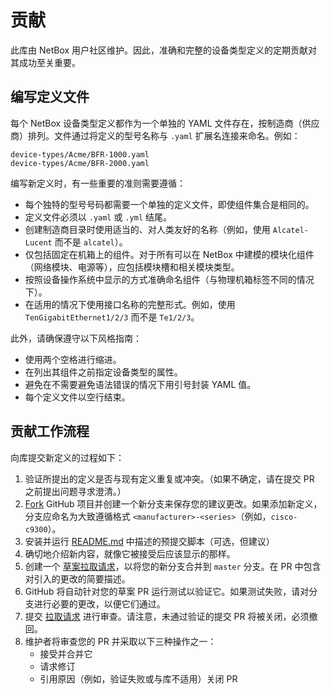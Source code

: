 # 贡献

此库由 NetBox 用户社区维护。因此，准确和完整的设备类型定义的定期贡献对其成功至关重要。

## 编写定义文件

每个 NetBox 设备类型定义都作为一个单独的 YAML 文件存在，按制造商（供应商）排列。文件通过将定义的型号名称与 `.yaml` 扩展名连接来命名。例如：

```no-highlight
device-types/Acme/BFR-1000.yaml
device-types/Acme/BFR-2000.yaml
```

编写新定义时，有一些重要的准则需要遵循：

- 每个独特的型号号码都需要一个单独的定义文件，即使组件集合是相同的。
- 定义文件必须以 `.yaml` 或 `.yml` 结尾。
- 创建制造商目录时使用适当的、对人类友好的名称（例如，使用 `Alcatel-Lucent` 而不是 `alcatel`）。
- 仅包括固定在机箱上的组件。对于所有可以在 NetBox 中建模的模块化组件（网络模块、电源等），应包括模块槽和相关模块类型。
- 按照设备操作系统中显示的方式准确命名组件（与物理机箱标签不同的情况下）。
- 在适用的情况下使用接口名称的完整形式。例如，使用 `TenGigabitEthernet1/2/3` 而不是 `Te1/2/3`。

此外，请确保遵守以下风格指南：

- 使用两个空格进行缩进。
- 在列出其组件之前指定设备类型的属性。
- 避免在不需要避免语法错误的情况下用引号封装 YAML 值。
- 每个定义文件以空行结束。

## 贡献工作流程

向库提交新定义的过程如下：

1. 验证所提出的定义是否与现有定义重复或冲突。（如果不确定，请在提交 PR 之前提出问题寻求澄清。）
2. [Fork](https://guides.github.com/activities/forking/) GitHub 项目并创建一个新分支来保存您的建议更改。如果添加新定义，分支应命名为大致遵循格式 `<manufacturer>-<series>`（例如，`cisco-c9300`）。
3. 安装并运行 [README.md](README.md) 中描述的预提交脚本（可选，但建议）
4. 确切地介绍新内容，就像它被接受后应该显示的那样。
5. 创建一个 [草案拉取请求](https://help.github.com/en/github/collaborating-with-issues-and-pull-requests/about-pull-requests#draft-pull-requests)，以将您的新分支合并到 `master` 分支。在 PR 中包含对引入的更改的简要描述。
6. GitHub 将自动针对您的草案 PR 运行测试以验证它。如果测试失败，请对分支进行必要的更改，以便它们通过。
7. 提交 [拉取请求](https://github.com/netbox-community/devicetype-library/compare?expand=1) 进行审查。请注意，未通过验证的提交 PR 将被关闭，必须撤回。
8. 维护者将审查您的 PR 并采取以下三种操作之一：
   - 接受并合并它
   - 请求修订
   - 引用原因（例如，验证失败或与库不适用）关闭 PR
